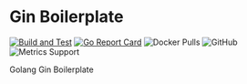 # Gin Boilerplate
[![Build and Test](https://github.com/iquzart/gin-boilerplate/actions/workflows/ci.yaml/badge.svg?branch=main)](https://github.com/iquzart/gin-boilerplate/actions/workflows/ci.yaml)
[![Go Report Card](https://goreportcard.com/badge/github.com/iquzart/g)](https://goreportcard.com/report/github.com/iquzart/gin-boilerplate)
![Docker Pulls](https://img.shields.io/docker/pulls/diquzart/gin-boilerplate) 
![GitHub](https://img.shields.io/github/license/iquzart/gin-boilerplate) 
![Metrics Support](https://img.shields.io/badge/Metrics%20Support-Prometheus-blue)


Golang Gin Boilerplate


